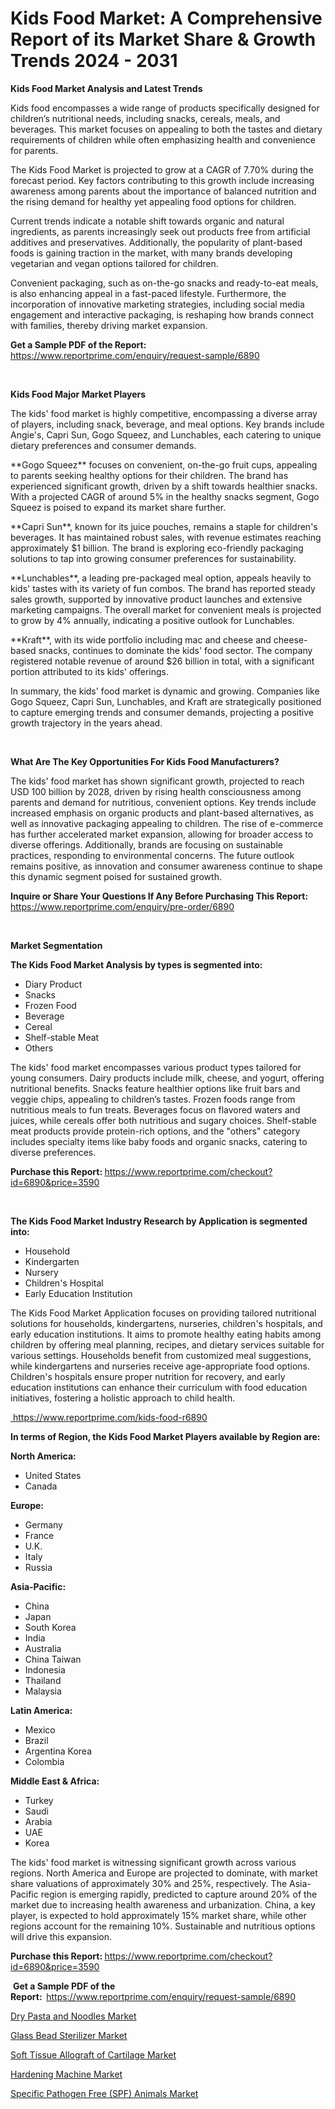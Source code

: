 <p><h1>Kids Food Market: A Comprehensive Report of its Market Share & Growth Trends 2024 - 2031</h1></p><p><strong>Kids Food Market Analysis and Latest Trends</strong></p>
<p><p>Kids food encompasses a wide range of products specifically designed for children’s nutritional needs, including snacks, cereals, meals, and beverages. This market focuses on appealing to both the tastes and dietary requirements of children while often emphasizing health and convenience for parents.</p><p>The Kids Food Market is projected to grow at a CAGR of 7.70% during the forecast period. Key factors contributing to this growth include increasing awareness among parents about the importance of balanced nutrition and the rising demand for healthy yet appealing food options for children. </p><p>Current trends indicate a notable shift towards organic and natural ingredients, as parents increasingly seek out products free from artificial additives and preservatives. Additionally, the popularity of plant-based foods is gaining traction in the market, with many brands developing vegetarian and vegan options tailored for children. </p><p>Convenient packaging, such as on-the-go snacks and ready-to-eat meals, is also enhancing appeal in a fast-paced lifestyle. Furthermore, the incorporation of innovative marketing strategies, including social media engagement and interactive packaging, is reshaping how brands connect with families, thereby driving market expansion.</p></p>
<p><strong>Get a Sample PDF of the Report:&nbsp;</strong> <a href="https://www.reportprime.com/enquiry/request-sample/6890?utm_campaign=1123&utm_medium=2&utm_source=Github&utm_content=ia&utm_term=27112024&utm_id=kids-food">https://www.reportprime.com/enquiry/request-sample/6890</a></p>
<p>&nbsp;</p>
<p><strong>Kids Food Major Market Players</strong></p>
<p><p>The kids' food market is highly competitive, encompassing a diverse array of players, including snack, beverage, and meal options. Key brands include Angie's, Capri Sun, Gogo Squeez, and Lunchables, each catering to unique dietary preferences and consumer demands.</p><p>**Gogo Squeez** focuses on convenient, on-the-go fruit cups, appealing to parents seeking healthy options for their children. The brand has experienced significant growth, driven by a shift towards healthier snacks. With a projected CAGR of around 5% in the healthy snacks segment, Gogo Squeez is poised to expand its market share further.</p><p>**Capri Sun**, known for its juice pouches, remains a staple for children's beverages. It has maintained robust sales, with revenue estimates reaching approximately $1 billion. The brand is exploring eco-friendly packaging solutions to tap into growing consumer preferences for sustainability.</p><p>**Lunchables**, a leading pre-packaged meal option, appeals heavily to kids' tastes with its variety of fun combos. The brand has reported steady sales growth, supported by innovative product launches and extensive marketing campaigns. The overall market for convenient meals is projected to grow by 4% annually, indicating a positive outlook for Lunchables.</p><p>**Kraft**, with its wide portfolio including mac and cheese and cheese-based snacks, continues to dominate the kids' food sector. The company registered notable revenue of around $26 billion in total, with a significant portion attributed to its kids' offerings.</p><p>In summary, the kids' food market is dynamic and growing. Companies like Gogo Squeez, Capri Sun, Lunchables, and Kraft are strategically positioned to capture emerging trends and consumer demands, projecting a positive growth trajectory in the years ahead.</p></p>
<p>&nbsp;</p>
<p><strong>What Are The Key Opportunities For Kids Food Manufacturers?</strong></p>
<p><p>The kids' food market has shown significant growth, projected to reach USD 100 billion by 2028, driven by rising health consciousness among parents and demand for nutritious, convenient options. Key trends include increased emphasis on organic products and plant-based alternatives, as well as innovative packaging appealing to children. The rise of e-commerce has further accelerated market expansion, allowing for broader access to diverse offerings. Additionally, brands are focusing on sustainable practices, responding to environmental concerns. The future outlook remains positive, as innovation and consumer awareness continue to shape this dynamic segment poised for sustained growth.</p></p>
<p><strong>Inquire or Share Your Questions If Any Before Purchasing This Report:</strong> <a href="https://www.reportprime.com/enquiry/pre-order/6890?utm_campaign=1123&utm_medium=2&utm_source=Github&utm_content=ia&utm_term=27112024&utm_id=kids-food">https://www.reportprime.com/enquiry/pre-order/6890</a></p>
<p>&nbsp;</p>
<p><strong>Market Segmentation</strong></p>
<p><strong>The Kids Food Market Analysis by types is segmented into:</strong></p>
<p><ul><li>Diary Product</li><li>Snacks</li><li>Frozen Food</li><li>Beverage</li><li>Cereal</li><li>Shelf-stable Meat</li><li>Others</li></ul></p>
<p><p>The kids' food market encompasses various product types tailored for young consumers. Dairy products include milk, cheese, and yogurt, offering nutritional benefits. Snacks feature healthier options like fruit bars and veggie chips, appealing to children’s tastes. Frozen foods range from nutritious meals to fun treats. Beverages focus on flavored waters and juices, while cereals offer both nutritious and sugary choices. Shelf-stable meat products provide protein-rich options, and the "others" category includes specialty items like baby foods and organic snacks, catering to diverse preferences.</p></p>
<p><strong>Purchase this Report:&nbsp;</strong><a href="https://www.reportprime.com/checkout?id=6890&price=3590&utm_campaign=1123&utm_medium=2&utm_source=Github&utm_content=ia&utm_term=27112024&utm_id=kids-food">https://www.reportprime.com/checkout?id=6890&price=3590</a></p>
<p>&nbsp;</p>
<p><strong>The Kids Food Market Industry Research by Application is segmented into:</strong></p>
<p><ul><li>Household</li><li>Kindergarten</li><li>Nursery</li><li>Children's Hospital</li><li>Early Education Institution</li></ul></p>
<p><p>The Kids Food Market Application focuses on providing tailored nutritional solutions for households, kindergartens, nurseries, children's hospitals, and early education institutions. It aims to promote healthy eating habits among children by offering meal planning, recipes, and dietary services suitable for various settings. Households benefit from customized meal suggestions, while kindergartens and nurseries receive age-appropriate food options. Children's hospitals ensure proper nutrition for recovery, and early education institutions can enhance their curriculum with food education initiatives, fostering a holistic approach to child health.</p></p>
<p><a href="https://www.reportprime.com/kids-food-r6890?utm_campaign=1123&utm_medium=2&utm_source=Github&utm_content=ia&utm_term=27112024&utm_id=kids-food">&nbsp;https://www.reportprime.com/kids-food-r6890</a></p>
<p><strong>In terms of Region, the Kids Food Market Players available by Region are:</strong></p>
<p>
    <p> <strong> North America: </strong>
        <ul>
            <li>United States</li>
            <li>Canada</li>
        </ul>
        </p> 
    <p> <strong> Europe: </strong>
        <ul>
            <li>Germany</li>
            <li>France</li>
            <li>U.K.</li>
            <li>Italy</li>
            <li>Russia</li>
        </ul>
        </p> 
    <p> <strong> Asia-Pacific: </strong>
        <ul>
            <li>China</li>
            <li>Japan</li>
            <li>South Korea</li>
            <li>India</li>
            <li>Australia</li>
            <li>China Taiwan</li>
            <li>Indonesia</li>
            <li>Thailand</li>
            <li>Malaysia</li>
        </ul>
        </p> 
    <p> <strong> Latin America: </strong>
        <ul>
            <li>Mexico</li>
            <li>Brazil</li>
            <li>Argentina Korea</li>
            <li>Colombia</li>
        </ul>
        </p> 
    <p> <strong> Middle East & Africa: </strong>
        <ul>
            <li>Turkey</li>
            <li>Saudi</li>
            <li>Arabia</li>
            <li>UAE</li>
            <li>Korea</li>
        </ul>
    </p>
    </p>
<p><p>The kids' food market is witnessing significant growth across various regions. North America and Europe are projected to dominate, with market share valuations of approximately 30% and 25%, respectively. The Asia-Pacific region is emerging rapidly, predicted to capture around 20% of the market due to increasing health awareness and urbanization. China, a key player, is expected to hold approximately 15% market share, while other regions account for the remaining 10%. Sustainable and nutritious options will drive this expansion.</p></p>
<p><strong>Purchase this Report: </strong><a href="https://www.reportprime.com/checkout?id=6890&price=3590&utm_campaign=1123&utm_medium=2&utm_source=Github&utm_content=ia&utm_term=27112024&utm_id=kids-food">https://www.reportprime.com/checkout?id=6890&price=3590</a></p>
<p>&nbsp;<strong>Get a Sample PDF of the Report:&nbsp;&nbsp;</strong><a href="https://www.reportprime.com/enquiry/request-sample/6890?utm_campaign=1123&utm_medium=2&utm_source=Github&utm_content=ia&utm_term=27112024&utm_id=kids-food">https://www.reportprime.com/enquiry/request-sample/6890</a></p>
<p><strong></strong></p>
<p><p><a href="https://github.com/jontyhinseyxe/Market-Research-Report-List-1/blob/main/dry-pasta-and-noodles-market.md?utm_campaign=1123&utm_medium=2&utm_source=Github&utm_content=ia&utm_term=27112024&utm_id=kids-food">Dry Pasta and Noodles Market</a></p><p><a href="https://www.linkedin.com/pulse/global-glass-bead-sterilizer-market-comprehensive-analysis-xhm0f?utm_campaign=1123&utm_medium=2&utm_source=Github&utm_content=ia&utm_term=27112024&utm_id=kids-food">Glass Bead Sterilizer Market</a></p><p><a href="https://issuu.com/reportprime-2/docs/soft-tissue-allograft-of-cartilage-_ec95865799ccf6?utm_campaign=1123&utm_medium=2&utm_source=Github&utm_content=ia&utm_term=27112024&utm_id=kids-food">Soft Tissue Allograft of Cartilage Market</a></p><p><a href="https://www.linkedin.com/pulse/hardening-machine-market-growth-outlook-comprehensive-analysis-sybnf?utm_campaign=1123&utm_medium=2&utm_source=Github&utm_content=ia&utm_term=27112024&utm_id=kids-food">Hardening Machine Market</a></p><p><a href="https://issuu.com/reportprime-2/docs/specific-pathogen-free-spf-animals-_7e3d29d77766c4?utm_campaign=1123&utm_medium=2&utm_source=Github&utm_content=ia&utm_term=27112024&utm_id=kids-food">Specific Pathogen Free (SPF) Animals Market</a></p></p>